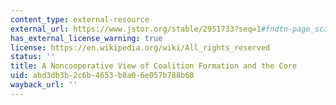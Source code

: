 ```yaml
---
content_type: external-resource
external_url: https://www.jstor.org/stable/2951733?seq=1#fndtn-page_scan_tab_contents
has_external_license_warning: true
license: https://en.wikipedia.org/wiki/All_rights_reserved
status: ''
title: A Noncooperative View of Coalition Formation and the Core
uid: abd3db3b-2c6b-4653-b8a0-6e057b788b68
wayback_url: ''
---
```

